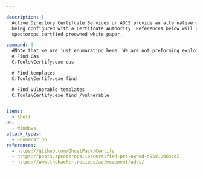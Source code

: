 ```yaml
---

description: |
  Active Directory Certifcate Services or ADCS provide an alternative way to authenticate within a AD enviroment that contains a PKI as well as 
  being configured with a Certifcate Authority. References below will provide technical info on ADCS as well as exploitation techniques from 
  spectorops certfied preowned white paper.

command: |
  #Note that we are just enumarating here. We are not preforming exploitation. There is a linux equalivent called certipy that works much the same way
  # Find CAs 
  C:Tools\Certify.exe cas 

  # Find templates
  C:Tools\Certify.exe find 

  # Find vulnerable templates
  C:Tools\Certify.exe find /vulnerable 


items:
  - Shell
OS:
  - Windows
attack_types:
  - Enumeration
references:
  - https://github.com/GhostPack/Certify
  - https://posts.specterops.io/certified-pre-owned-d95910965cd2
  - https://www.thehacker.recipes/ad/movement/adcs/

---
```

